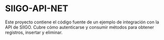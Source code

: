 # SIIGO-API-NET
Este proyecto contiene el código fuente de un ejemplo de integración con la API de SIIGO. Cubre cómo autenticarse y consumir métodos para obtener registros, insertar y eliminar.
